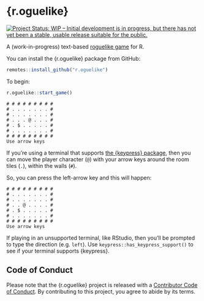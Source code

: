 
<!-- README.md is generated from README.Rmd. Please edit that file -->

# {r.oguelike}

<!-- badges: start -->

[![Project Status: WIP – Initial development is in progress, but there
has not yet been a stable, usable release suitable for the
public.](https://www.repostatus.org/badges/latest/wip.svg)](https://www.repostatus.org/#wip)

<!-- badges: end -->

A (work-in-progress) text-based [roguelike
game](https://en.wikipedia.org/wiki/Roguelike) for R.

You can install the {r.oguelike} package from GitHub:

``` r
remotes::install_github("r.oguelike")
```

To begin:

``` r
r.oguelike::start_game()
```

    # # # # # # # # # 
    # . . . . . . . # 
    # . . . . . . . # 
    # . . . @ . . . # 
    # . $ . . . . . # 
    # . . . . . . . # 
    # # # # # # # # # 
    Use arrow keys

If you’re using a terminal that supports [the {keypress}
package](https://github.com/gaborcsardi/keypress), then you can move the
player character (`@`) with your arrow keys around the room tiles (`.`),
within the walls (`#`).

So, you can press the left-arrow key and this will happen:

    # # # # # # # # # 
    # . . . . . . . # 
    # . . . . . . . # 
    # . . @ . . . . # 
    # . $ . . . . . # 
    # . . . . . . . # 
    # # # # # # # # # 
    Use arrow keys

If playing in an unsupported terminal, like RStudio, then you’ll be
prompted to type the direction (e.g. `left`). Use
`keypress::has_keypress_support()` to see if your terminal supports
{keypress}.

## Code of Conduct

Please note that the {r.oguelike} project is released with a
[Contributor Code of
Conduct](https://contributor-covenant.org/version/2/0/CODE_OF_CONDUCT.html).
By contributing to this project, you agree to abide by its terms.

